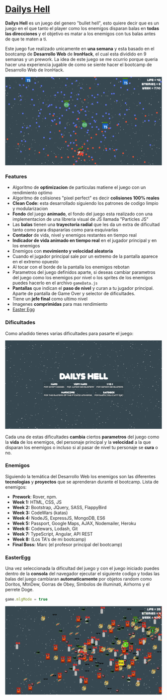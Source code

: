 # [Dailys Hell](https://monkeyandres.github.io/Dailys-Hell/)

**Dailys Hell** es un juego del genero "bullet hell", esto quiere decir que es un juego en el que tanto el player como los enemigos disparan balas en **todas las direcciones** y el objetivo es matar a los enemigos con tus balas antes de que te maten a ti. 

Este juego fue realizado unicamente en **una semana** y esta basado en el bootcamp de **Desarrollo Web** de **IronHack**, el cual esta dividido en 9 semanas y un prework. La idea de este juego se me ocurrio porque queria hacer una experiencia jugable de como se siente hacer el bootcamp de Desarrollo Web de IronHack.

![Game Prewiew](images/gamePreview.png)

### Features

* Algoritmo de **optimizacion** de particulas matiene el juego con un rendimiento optimo
* Algoritmo de colisiones "pixel perfect" es decir **colisiones 100% reales**
* **Clean Code:**  esta desarrollado siguiendo los patrones de codigo limpio y modularizacion
* **Fondo** del juego **animado**, el fondo del juego esta realizado con una implementacion de una libreria visual de JS llamada "Particles JS"
* Las **balas** tienen una **trayectoria radial** que les da un extra de dificultad tanto como para dispararlas como para esquivarlas
* **Contador** de vida, nivel y enemigos restantes en tiempo real
* **Indicador de vida animado en tiempo real** en el jugador principal y en los enemigos
* Enemigos con **movimiento y velocidad aleatoria**
* Cuando el jugador principal sale por un extremo de la pantalla aparece en el extremo opuesto
* Al tocar con el borde de la pantalla los enemigos rebotan
* Parametros del juego definidos aparte, si deseas cambiar parametros del juego como los enemigos por nivel o los sprites de los enemigos puedes hacerlo en el archivo `gameData.js`
* **Pantallas** que indican el **paso de nivel** y curan a tu jugador principal. Aparte de pantalla de Game Over y selector de dificultades.
* Tiene un **jefe final** como ultimo nivel
* Imagenes **comprimidas** para mas rendimiento
* [Easter Egg](#EasterEgg)

### Dificultades 
Como añadido tienes varias dificultades para pasarte el juego: 

![Difficulty Selector](images/difficultySelector.png)

Cada una de estas dificultades **cambia** ciertos **parametros** del juego como la **vida** de los enemigos, del personaje principal y la **velocidad** a la que disparan los enemigos o incluso si al pasar de nivel tu personaje se **cura** o no.

### Enemigos
Siguiendo la temática del Desarrollo Web los enemigos son las diferentes **tecnologias** y **proyectos** que se aprenderan durante el bootcamp. Lista de enemigos:
* **Prework**: Rover, npm.
* **Week 1:** HTML, CSS, JS
* **Week 2:** Bootstrap, JQuery, SASS, FlappyBird
* **Week 3:** CodeWars (katas)
* **Week 4:** NodeJS, ExpressJS, MongoDB, ES6
* **Week 5:** Passport, Google Maps, AJAX, Nodemailer, Heroku
* **Week 6:** Codewars, Lodash, Git
* **Week 7:** TypeScript, Angular, API REST
* **Week 8:** (Los TA's de mi bootcamp)
* **Final Boss:** Marc (el profesor principal del bootcamp)

### EasterEgg

Una vez seleccionada la dificultad del juego y con el juego iniciado puedes dentro de la **consola** del navegador ejecutar el siguiente codigo y todas las balas del juego cambiaran **automaticamente** por objetos random como Doritos, MtnDew, Gorras de Obey, Simbolos de illuminati, Airhorns y el perrete Doge.

```javascript
game.mlgMode = true
```

![EasterEgg preview](images/easterEgg.png)